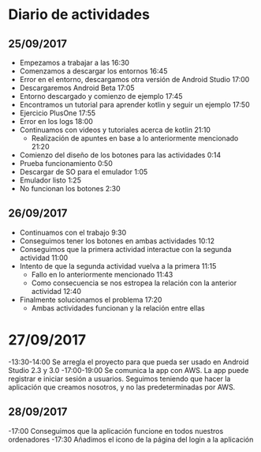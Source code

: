 # Diario de actividades

## 25/09/2017


- Empezamos a trabajar a las 16:30
- Comenzamos a descargar los entornos 16:45
- Error en el entorno, descargamos otra versión de Android Studio 17:00
- Descargaremos Android Beta 17:05
- Entorno descargado y comienzo de ejemplo 17:45
- Encontramos un tutorial para aprender kotlin y seguir un ejemplo 17:50
- Ejercicio PlusOne 17:55
- Error en los logs 18:00
- Continuamos con videos y tutoriales acerca de kotlin 21:10
  - Realización de apuntes en base a lo anteriormente mencionado 21:20
- Comienzo del diseño de los botones para las actividades 0:14
- Prueba funcionamiento 0:50
- Descargar de SO para el emulador 1:05
- Emulador listo 1:25
- No funcionan los botones 2:30

## 26/09/2017


- Continuamos con el trabajo 9:30
- Conseguimos tener los botones en ambas actividades 10:12
- Conseguimos que la primera actividad interactue con la segunda actividad 11:00
- Intento de que la segunda actividad vuelva a la primera 11:15
   - Fallo en lo anteriormente mencionado 11:43
   - Como consecuencia se nos estropea la relación con la anterior actividad 12:40
- Finalmente solucionamos el problema 17:20
   - Ambas actividades funcionan y la relación entre ellas 
   
# 27/09/2017
-13:30-14:00 Se arregla el proyecto para que pueda ser usado en Android Studio 2.3 y 3.0
-17:00-19:00 Se comunica la app con AWS. La app puede registrar e iniciar sesión a usuarios. Seguimos teniendo que hacer la aplicación que creamos nosotros, y no las predeterminadas por AWS.
## 28/09/2017
-17:00 Conseguimos que la aplicación funcione en todos nuestros ordenadores
-17:30 Añadimos el icono de la página del login a la aplicación
